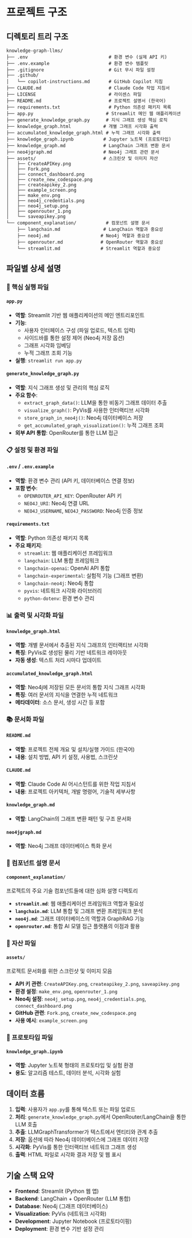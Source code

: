 # 프로젝트 구조

## 디렉토리 트리 구조

```
knowledge-graph-llms/
├── .env                              # 환경 변수 (실제 API 키)
├── .env.example                      # 환경 변수 템플릿
├── .gitignore                        # Git 무시 파일 설정
├── .github/
│   └── copilot-instructions.md       # GitHub Copilot 지침
├── CLAUDE.md                         # Claude Code 작업 지침서
├── LICENSE                           # 라이센스 파일
├── README.md                         # 프로젝트 설명서 (한국어)
├── requirements.txt                  # Python 의존성 패키지 목록
├── app.py                           # Streamlit 메인 웹 애플리케이션
├── generate_knowledge_graph.py      # 지식 그래프 생성 핵심 로직
├── knowledge_graph.html            # 개별 그래프 시각화 출력
├── accumulated_knowledge_graph.html # 누적 그래프 시각화 출력
├── knowledge_graph.ipynb           # Jupyter 노트북 (프로토타입)
├── knowledge_graph.md              # LangChain 그래프 변환 문서
├── neo4jgraph.md                   # Neo4j 그래프 관련 문서
├── assets/                         # 스크린샷 및 이미지 자산
│   ├── CreateAPIKey.png
│   ├── Fork.png
│   ├── connect_dashboard.png
│   ├── create_new_codespace.png
│   ├── createapikey_2.png
│   ├── example_screen.png
│   ├── make_env.png
│   ├── neo4j_credentials.png
│   ├── neo4j_setup.png
│   ├── openrouter_1.png
│   └── saveapikey.png
└── component_explanation/           # 컴포넌트 설명 문서
    ├── langchain.md                # LangChain 역할과 중요성
    ├── neo4j.md                   # Neo4j 역할과 중요성
    ├── openrouter.md              # OpenRouter 역할과 중요성
    └── streamlit.md               # Streamlit 역할과 중요성
```

## 파일별 상세 설명

### 🎯 핵심 실행 파일

#### `app.py`
- **역할**: Streamlit 기반 웹 애플리케이션의 메인 엔트리포인트
- **기능**:
  - 사용자 인터페이스 구성 (파일 업로드, 텍스트 입력)
  - 사이드바를 통한 설정 제어 (Neo4j 저장 옵션)
  - 그래프 시각화 임베딩
  - 누적 그래프 조회 기능
- **실행**: `streamlit run app.py`

#### `generate_knowledge_graph.py`
- **역할**: 지식 그래프 생성 및 관리의 핵심 로직
- **주요 함수**:
  - `extract_graph_data()`: LLM을 통한 비동기 그래프 데이터 추출
  - `visualize_graph()`: PyVis를 사용한 인터랙티브 시각화
  - `store_graph_in_neo4j()`: Neo4j 데이터베이스 저장
  - `get_accumulated_graph_visualization()`: 누적 그래프 조회
- **외부 API 통합**: OpenRouter를 통한 LLM 접근

### 📋 설정 및 환경 파일

#### `.env` / `.env.example`
- **역할**: 환경 변수 관리 (API 키, 데이터베이스 연결 정보)
- **포함 변수**:
  - `OPENROUTER_API_KEY`: OpenRouter API 키
  - `NEO4J_URI`: Neo4j 연결 URL
  - `NEO4J_USERNAME`, `NEO4J_PASSWORD`: Neo4j 인증 정보

#### `requirements.txt`
- **역할**: Python 의존성 패키지 목록
- **주요 패키지**:
  - `streamlit`: 웹 애플리케이션 프레임워크
  - `langchain`: LLM 통합 프레임워크
  - `langchain-openai`: OpenAI API 통합
  - `langchain-experimental`: 실험적 기능 (그래프 변환)
  - `langchain-neo4j`: Neo4j 통합
  - `pyvis`: 네트워크 시각화 라이브러리
  - `python-dotenv`: 환경 변수 관리

### 📊 출력 및 시각화 파일

#### `knowledge_graph.html`
- **역할**: 개별 문서에서 추출된 지식 그래프의 인터랙티브 시각화
- **특징**: PyVis로 생성된 물리 기반 네트워크 레이아웃
- **자동 생성**: 텍스트 처리 시마다 업데이트

#### `accumulated_knowledge_graph.html`
- **역할**: Neo4j에 저장된 모든 문서의 통합 지식 그래프 시각화
- **특징**: 여러 문서의 지식을 연결한 누적 네트워크
- **메타데이터**: 소스 문서, 생성 시간 등 포함

### 📚 문서화 파일

#### `README.md`
- **역할**: 프로젝트 전체 개요 및 설치/실행 가이드 (한국어)
- **내용**: 설치 방법, API 키 설정, 사용법, 스크린샷

#### `CLAUDE.md`
- **역할**: Claude Code AI 어시스턴트를 위한 작업 지침서
- **내용**: 프로젝트 아키텍처, 개발 명령어, 기술적 세부사항

#### `knowledge_graph.md`
- **역할**: LangChain의 그래프 변환 패턴 및 구조 문서화

#### `neo4jgraph.md`
- **역할**: Neo4j 그래프 데이터베이스 특화 문서

### 🧩 컴포넌트 설명 문서

#### `component_explanation/`
프로젝트의 주요 기술 컴포넌트들에 대한 심화 설명 디렉토리

- **`streamlit.md`**: 웹 애플리케이션 프레임워크 역할과 필요성
- **`langchain.md`**: LLM 통합 및 그래프 변환 프레임워크 분석
- **`neo4j.md`**: 그래프 데이터베이스의 역할과 GraphRAG 기능
- **`openrouter.md`**: 통합 AI 모델 접근 플랫폼의 이점과 활용

### 🎨 자산 파일

#### `assets/`
프로젝트 문서화를 위한 스크린샷 및 이미지 모음

- **API 키 관련**: `CreateAPIKey.png`, `createapikey_2.png`, `saveapikey.png`
- **환경 설정**: `make_env.png`, `openrouter_1.png`
- **Neo4j 설정**: `neo4j_setup.png`, `neo4j_credentials.png`, `connect_dashboard.png`
- **GitHub 관련**: `Fork.png`, `create_new_codespace.png`
- **사용 예시**: `example_screen.png`

### 🔧 프로토타입 파일

#### `knowledge_graph.ipynb`
- **역할**: Jupyter 노트북 형태의 프로토타입 및 실험 환경
- **용도**: 알고리즘 테스트, 데이터 분석, 시각화 실험

## 데이터 흐름

1. **입력**: 사용자가 `app.py`를 통해 텍스트 또는 파일 업로드
2. **처리**: `generate_knowledge_graph.py`에서 OpenRouter/LangChain을 통한 LLM 호출
3. **추출**: LLMGraphTransformer가 텍스트에서 엔티티와 관계 추출
4. **저장**: 옵션에 따라 Neo4j 데이터베이스에 그래프 데이터 저장
5. **시각화**: PyVis를 통한 인터랙티브 네트워크 그래프 생성
6. **출력**: HTML 파일로 시각화 결과 저장 및 웹 표시

## 기술 스택 요약

- **Frontend**: Streamlit (Python 웹 앱)
- **Backend**: LangChain + OpenRouter (LLM 통합)
- **Database**: Neo4j (그래프 데이터베이스)
- **Visualization**: PyVis (네트워크 시각화)
- **Development**: Jupyter Notebook (프로토타이핑)
- **Deployment**: 환경 변수 기반 설정 관리